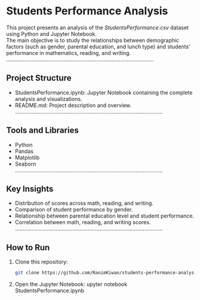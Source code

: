 # Students Performance Analysis

This project presents an analysis of the *StudentsPerformance.csv* dataset using Python and Jupyter Notebook.  
The main objective is to study the relationships between demographic factors (such as gender, parental education, and lunch type) and students' performance in mathematics, reading, and writing.
..................................................................................................
## Project Structure

- StudentsPerformance.ipynb: Jupyter Notebook containing the complete analysis and visualizations.  
- README.md: Project description and overview.  
..................................................................................................
## Tools and Libraries

- Python  
- Pandas  
- Matplotlib  
- Seaborn  
..................................................................................................
## Key Insights

- Distribution of scores across math, reading, and writing.  
- Comparison of student performance by gender.  
- Relationship between parental education level and student performance.  
- Correlation between math, reading, and writing scores.  
..................................................................................................
## How to Run

1. Clone this repository:
   ```bash
   git clone https://github.com/RanimKiwan/students-performance-analysis.git

2. Open the Jupyter Notebook:
   upyter notebook StudentsPerformance.ipynb   
